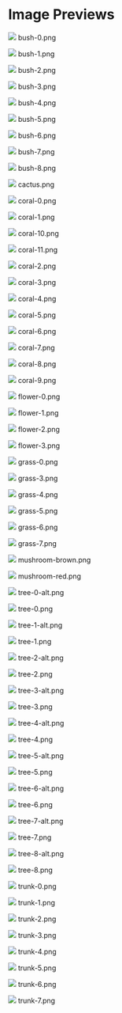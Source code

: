 # Image Previews

<img src="Bushes/bush-0.png" style="max-width:100px;" /> bush-0.png<br>

<img src="Bushes/bush-1.png" style="max-width:100px;" /> bush-1.png<br>

<img src="Bushes/bush-2.png" style="max-width:100px;" /> bush-2.png<br>

<img src="Bushes/bush-3.png" style="max-width:100px;" /> bush-3.png<br>

<img src="Bushes/bush-4.png" style="max-width:100px;" /> bush-4.png<br>

<img src="Bushes/bush-5.png" style="max-width:100px;" /> bush-5.png<br>

<img src="Bushes/bush-6.png" style="max-width:100px;" /> bush-6.png<br>

<img src="Bushes/bush-7.png" style="max-width:100px;" /> bush-7.png<br>

<img src="Bushes/bush-8.png" style="max-width:100px;" /> bush-8.png<br>

<img src="Flowers/cactus.png" style="max-width:100px;" /> cactus.png<br>

<img src="Coral/coral-0.png" style="max-width:100px;" /> coral-0.png<br>

<img src="Coral/coral-1.png" style="max-width:100px;" /> coral-1.png<br>

<img src="Coral/coral-10.png" style="max-width:100px;" /> coral-10.png<br>

<img src="Coral/coral-11.png" style="max-width:100px;" /> coral-11.png<br>

<img src="Coral/coral-2.png" style="max-width:100px;" /> coral-2.png<br>

<img src="Coral/coral-3.png" style="max-width:100px;" /> coral-3.png<br>

<img src="Coral/coral-4.png" style="max-width:100px;" /> coral-4.png<br>

<img src="Coral/coral-5.png" style="max-width:100px;" /> coral-5.png<br>

<img src="Coral/coral-6.png" style="max-width:100px;" /> coral-6.png<br>

<img src="Coral/coral-7.png" style="max-width:100px;" /> coral-7.png<br>

<img src="Coral/coral-8.png" style="max-width:100px;" /> coral-8.png<br>

<img src="Coral/coral-9.png" style="max-width:100px;" /> coral-9.png<br>

<img src="Flowers/flower-0.png" style="max-width:100px;" /> flower-0.png<br>

<img src="Flowers/flower-1.png" style="max-width:100px;" /> flower-1.png<br>

<img src="Flowers/flower-2.png" style="max-width:100px;" /> flower-2.png<br>

<img src="Flowers/flower-3.png" style="max-width:100px;" /> flower-3.png<br>

<img src="Grass/grass-0.png" style="max-width:100px;" /> grass-0.png<br>

<img src="Grass/grass-3.png" style="max-width:100px;" /> grass-3.png<br>

<img src="Grass/grass-4.png" style="max-width:100px;" /> grass-4.png<br>

<img src="Grass/grass-5.png" style="max-width:100px;" /> grass-5.png<br>

<img src="Grass/grass-6.png" style="max-width:100px;" /> grass-6.png<br>

<img src="Grass/grass-7.png" style="max-width:100px;" /> grass-7.png<br>

<img src="Flowers/mushroom-brown.png" style="max-width:100px;" /> mushroom-brown.png<br>

<img src="Flowers/mushroom-red.png" style="max-width:100px;" /> mushroom-red.png<br>

<img src="Trees/tree-0-alt.png" style="max-width:100px;" /> tree-0-alt.png<br>

<img src="Trees/tree-0.png" style="max-width:100px;" /> tree-0.png<br>

<img src="Trees/tree-1-alt.png" style="max-width:100px;" /> tree-1-alt.png<br>

<img src="Trees/tree-1.png" style="max-width:100px;" /> tree-1.png<br>

<img src="Trees/tree-2-alt.png" style="max-width:100px;" /> tree-2-alt.png<br>

<img src="Trees/tree-2.png" style="max-width:100px;" /> tree-2.png<br>

<img src="Trees/tree-3-alt.png" style="max-width:100px;" /> tree-3-alt.png<br>

<img src="Trees/tree-3.png" style="max-width:100px;" /> tree-3.png<br>

<img src="Trees/tree-4-alt.png" style="max-width:100px;" /> tree-4-alt.png<br>

<img src="Trees/tree-4.png" style="max-width:100px;" /> tree-4.png<br>

<img src="Trees/tree-5-alt.png" style="max-width:100px;" /> tree-5-alt.png<br>

<img src="Trees/tree-5.png" style="max-width:100px;" /> tree-5.png<br>

<img src="Trees/tree-6-alt.png" style="max-width:100px;" /> tree-6-alt.png<br>

<img src="Trees/tree-6.png" style="max-width:100px;" /> tree-6.png<br>

<img src="Trees/tree-7-alt.png" style="max-width:100px;" /> tree-7-alt.png<br>

<img src="Trees/tree-7.png" style="max-width:100px;" /> tree-7.png<br>

<img src="Trees/tree-8-alt.png" style="max-width:100px;" /> tree-8-alt.png<br>

<img src="Trees/tree-8.png" style="max-width:100px;" /> tree-8.png<br>

<img src="Trees/trunk-0.png" style="max-width:100px;" /> trunk-0.png<br>

<img src="Trees/trunk-1.png" style="max-width:100px;" /> trunk-1.png<br>

<img src="Trees/trunk-2.png" style="max-width:100px;" /> trunk-2.png<br>

<img src="Trees/trunk-3.png" style="max-width:100px;" /> trunk-3.png<br>

<img src="Trees/trunk-4.png" style="max-width:100px;" /> trunk-4.png<br>

<img src="Trees/trunk-5.png" style="max-width:100px;" /> trunk-5.png<br>

<img src="Trees/trunk-6.png" style="max-width:100px;" /> trunk-6.png<br>

<img src="Trees/trunk-7.png" style="max-width:100px;" /> trunk-7.png<br>

